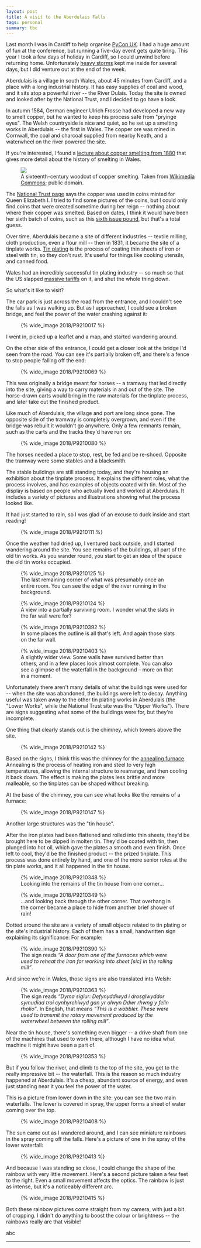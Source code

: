 ```yaml
---
layout: post
title: A visit to the Aberdulais Falls
tags: personal
summary: tbc
---
```


Last month I was in Cardiff to help organise [PyCon UK][pyconuk].
I had a huge amount of fun at the conference, but running a five-day event gets quite tiring.
This year I took a few days of holiday in Cardiff, so I could unwind before returning home.
Unfortunately [heavy storms][bronagh] kept me inside for several days, but I did venture out at the end of the week.

Aberdulais is a village in south Wales, about 45 minutes from Cardiff, and a place with a long industrial history.
It has easy supplies of coal and wood, and it sits atop a powerful river -- the River Dulais.
Today the site is owned and looked after by the National Trust, and I decided to go have a look.

<!-- (Etymology note: the word _Aberdulais_ is Welsh for _mouth of the river Dulais_.
_Aber_ is a Celtic prefix that appears in [lots of place names][aber_name].
More well-known examples are places like Aberdeen and Aberystwyth.) -->

In autumn 1584, German engineer Ulrich Frosse had developed a new way to smelt copper, but he wanted to keep his process safe from "pryinge eyes".
The Welsh countryside is nice and quiet, so he set up a smelting works in Aberdulais -- the first in Wales.
The copper ore was mined in Cornwall, the coal and charcoal supplied from nearby Neath, and a waterwheel on the river powered the site.

If you're interested, I found a [lecture about copper smelting from 1880][lecture] that gives more detail about the history of smelting in Wales.

<figure style="width: 485px;">
  <img src="/images/2018/smelting-woodcut.jpg">
  <figcaption>
    A sixteenth-century woodcut of copper smelting.
    Taken from <a href="https://commons.wikimedia.org/wiki/File:Fotothek_df_tg_0000544_Bergwerk_^_Bergbau_^_Verh%C3%BCttung_^_H%C3%BCttenwesen_^_Metallurgie_^_Silberscheidung.jpg">Wikimedia Commons</a>; public domain.
  </figcaption>
</figure>

The [National Trust page](https://www.nationaltrust.org.uk/aberdulais-tin-works-and-waterfall/features/aberdulais-an-industrial-revolution-since-1584) says the copper was used in coins minted for Queen Elizabeth I.
I tried to find some pictures of the coins, but I could only find coins that were created sometime during her reign -- nothing about where their copper was smelted.
Based on dates, I think it would have been her sixth batch of coins, such as this [sixth issue pound][six_pound], but that's a total guess.

Over time, Aberdulais became a site of different industries -- textile milling, cloth production, even a flour mill -- then in 1831, it became the site of a tinplate works.
[Tin plating][tinning] is the process of coating thin sheets of iron or steel with tin, so they don't rust.
It's useful for things like cooking utensils, and canned food.

Wales had an incredibly successful tin plating industry -- so much so that the US slapped [massive tariffs][tariffs] on it, and shut the whole thing down.

So what's it like to visit?

<!-- summary -->

The car park is just across the road from the entrance, and I couldn't see the falls as I was walking up.
But as I approached, I could see a broken bridge, and feel the power of the water crashing against it:

<figure class="wide_img">
  {% wide_image 2018/P9210017 %}
</figure>

I went in, picked up a leaflet and a map, and started wandering around.

On the other side of the entrance, I could get a closer look at the bridge I'd seen from the road.
You can see it's partially broken off, and there's a fence to stop people falling off the end:

<figure class="wide_img">
  {% wide_image 2018/P9210069 %}
</figure>

This was originally a bridge meant for horses -- a tramway that led directly into the site, giving a way to carry materials in and out of the site.
The horse-drawn carts would bring in the raw materials for the tinplate process, and later take out the finished product.

Like much of Aberdulais, the village and port are long since gone.
The opposite side of the tramway is completely overgrown, and even if the bridge was rebuilt it wouldn't go anywhere.
Only a few remnants remain, such as the carts and the tracks they'd have run on:

<figure class="wide_img">
  {% wide_image 2018/P9210080 %}
</figure>

The horses needed a place to stop, rest, be fed and be re-shoed.
Opposite the tramway were some stables and a blacksmith.

The stable buildings are still standing today, and they're housing an exhibition about the tinplate process.
It explains the different roles, what the process involves, and has examples of objects coated with tin.
Most of the display is based on people who actually lived and worked at Aberdulais.
It includes a variety of pictures and illustrations showing what the process looked like.

It had just started to rain, so I was glad of an excuse to duck inside and start reading!

<figure class="wide_img">
  {% wide_image 2018/P9210111 %}
</figure>

Once the weather had dried up, I ventured back outside, and I started wandering around the site.
You see remains of the buildings, all part of the old tin works.
As you wander round, you start to get an idea of the space the old tin works occupied.

<figure class="wide_img">
  {% wide_image 2018/P9210125 %}
  <figcaption>
    The last remaining corner of what was presumably once an entire room.
    You can see the edge of the river running in the background.
  </figcaption>
</figure>

<figure class="wide_img">
  {% wide_image 2018/P9210124 %}
  <figcaption>
    A view into a partially surviving room.
    I wonder what the slats in the far wall were for?
  </figcaption>
</figure>

<figure class="wide_img">
  {% wide_image 2018/P9210392 %}
  <figcaption>
    In some places the outline is all that's left.
    And again those slats on the far wall.
  </figcaption>
</figure>

<figure class="wide_img">
  {% wide_image 2018/P9210403 %}
  <figcaption>
    A slightly wider view.
    Some walls have survived better than others, and in a few places look almost complete.
    You can also see a glimpse of the waterfall in the background &ndash; more on that in a moment.
  </figcaption>
</figure>

Unfortunately there aren't many details of what the buildings were used for -- when the site was abandoned, the buildings were left to decay.
Anything useful was taken away to the other tin plating works in Aberdulais (the "Lower Works", while the National Trust site was the "Upper Works").
There are signs suggesting what some of the buildings were for, but they're incomplete.

One thing that clearly stands out is the chimney, which towers above the site.

<figure style="width: 600px;">
  {% wide_image 2018/P9210142 %}
</figure>

Based on the signs, I think this was the chimney for the [annealing furnace][annealing].
Annealing is the process of heating iron and steel to very high temperatures, allowing the internal structure to rearrange, and then cooling it back down.
The effect is making the plates less brittle and more malleable, so the tinplates can be shaped without breaking.

At the base of the chimney, you can see what looks like the remains of a furnace:

<figure class="wide_img">
  {% wide_image 2018/P9210147 %}
</figure>

Another large structures was the "tin house".

After the iron plates had been flattened and rolled into thin sheets, they'd be brought here to be dipped in molten tin.
They'd be coated with tin, then plunged into hot oil, which gave the plates a smooth and even finish.
Once left to cool, they'd be the finished product -- the prized tinplate.
This process was done entirely by hand, and one of the more senior roles at the tin plate works, and it all happened in the tin house.

<figure class="wide_img">
  {% wide_image 2018/P9210348 %}
  <figcaption>
    Looking into the remains of the tin house from one corner...
  </figcaption>
</figure>

<figure class="wide_img">
  {% wide_image 2018/P9210349 %}
  <figcaption>
    ...and looking back through the other corner.
    That overhang in the corner became a place to hide from another brief shower of rain!
  </figcaption>
</figure>

Dotted around the site are a variety of small objects related to tin plating or the site's industrial history.
Each of them has a small, handwritten sign explaining its significance:
For example:

<figure class="wide_img">
  {% wide_image 2018/P9210390 %}
  <figcaption>
    The sign reads <em>&ldquo;A door from one of the furnaces which were used to reheat the iron for working into sheet [sic] in the rolling mill&rdquo;</em>.
  </figcaption>
</figure>

And since we're in Wales, those signs are also translated into Welsh:

<figure class="wide_img">
  {% wide_image 2018/P9210363 %}
  <figcaption>
    The sign reads <em>&ldquo;Dyma siglur: Defynyddiwyd i drosglwyddor symudiad troi cynhyrehiwyd gan yr olwyn Ddwr rhwng y felin rholio&rdquo;</em>.
    In English, that means <em>&ldquo;This is a wobbler. These were used to transmit the rotary movement produced by the waterwheel between the rolling mill&rdquo;</em>.
  </figcaption>
</figure>

Near the tin house, there's something even bigger -- a drive shaft from one of the machines that used to work there, although I have no idea what machine it might have been a part of.

<figure class="wide_img">
  {% wide_image 2018/P9210353 %}
</figure>

But if you follow the river, and climb to the top of the site, you get to the really impressive bit -- the waterfall.
This is the reason so much industry happened at Aberdulais.
It's a cheap, abundant source of energy, and even just standing near it you feel the power of the water.

This is a picture from lower down in the site: you can see the two main waterfalls.
The lower is covered in spray, the upper forms a sheet of water coming over the top.

<figure class="wide_img">
  {% wide_image 2018/P9210408 %}
</figure>

The sun came out as I wandered around, and I can see miniature rainbows in the spray coming off the falls.
Here's a picture of one in the spray of the lower waterfall:

<figure class="wide_img">
  {% wide_image 2018/P9210413 %}
</figure>

And because I was standing so close, I could change the shape of the rainbow with very little movement.
Here's a second picture taken a few feet to the right.
Even a small movement affects the optics.
The rainbow is just as intense, but it's a noticeably different arc.

<figure class="wide_img">
  {% wide_image 2018/P9210415 %}
</figure>

Both these rainbow pictures come straight from my camera, with just a bit of cropping.
I didn't do anything to boost the colour or brightness -- the rainbows really are that visible!

abc



---








[pyconuk]: https://2018.pyconuk.org/
[bronagh]: https://www.metoffice.gov.uk/news/releases/2018/storm-bronagh
[aberdulais_falls]: https://en.wikipedia.org/wiki/Aberdulais_Falls
[aber_name]: https://en.wikipedia.org/wiki/Aber_and_Inver_(placename_elements)
[lecture]: https://archive.org/details/coppersmeltingi00swangoog/page/n21
[six_pound]: https://www.baldwin.co.uk/coins/great-britain/pounds/elizabeth-i-sixth-issue-pound-lm63618.html
[tinning]: https://en.wikipedia.org/wiki/Tinning
[tariffs]: https://en.wikipedia.org/wiki/McKinley_tariff#Tin-plates
[annealing]: https://en.wikipedia.org/wiki/Annealing_(metallurgy)


<!--https://en.wikipedia.org/wiki/Aberdulais#Industrial_history
https://www.nationaltrust.org.uk/aberdulais-tin-works-and-waterfall/features/the-aberdulais-tinplate-story
https://www.tripadvisor.co.uk/ShowUserReviews-g1474527-d188687-r380770401-Aberdulais_Tin_Works_Waterfall-Aberdulais_Neath_Port_Talbot_South_Wales_Wales.html
https://www.nationaltrust.org.uk/aberdulais-tin-works-and-waterfall
https://www.britainexpress.com/wales/swansea/aberdulais.htm
https://www.nationaltrust.org.uk/aberdulais-tin-works-and-waterfall/features/aberdulais-an-industrial-revolution-since-1584

https://www.britainexpress.com/wales/swansea/aberdulais.htm
https://www.nationaltrust.org.uk/aberdulais-tin-works-and-waterfall/features/the-waterwheel-at-aberdulais
https://www.walesonline.co.uk/news/wales-news/storm-ali-first-named-storm-15167538
https://en.wikipedia.org/wiki/Storm_Ali
https://wellcomecollection.org/works?query=copper%20smelting&page=1
http://www.welshcopper.org.uk/en/copper-guides_exhibition_wales.htm

https://www.stayinwales.co.uk/wales_picture.cfm?p=2757
https://www.erih.net/about-erih/erih-membership/erih-members/?tx_erihsites_erihmap[sites]=163&tx_erihsites_erihmap[action]=show&tx_erihsites_erihmap[controller]=Members
https://books.google.co.uk/books?ots=5fV0KZci6P&hl=en&id=pxKkBAAAQBAJ&dq=Ulrich%20Frosse&source=bl&sig=5JPFCwR2jGgtXQ_zw0Zn1WgxoJ8&pg=PA82&lpg=PA82&sa=X&ved=2ahUKEwjIvsGVmqreAhUoKcAKHeKSBbQQ6AEwDHoECAYQAQ#v=onepage&q=Ulrich%20Frosse&f=false
https://books.google.co.uk/books?ots=wwQJUb2rdA&lpg=PA456&sa=X&source=bl&pg=PA456&dq=Ulrich%20Frosse%20copper&sig=7jdpM3PN8WQl1VGTmIITCj5HVVE&hl=en&id=EevCB9br6F4C&ved=2ahUKEwjX9ZWemqreAhXBasAKHXTsBfAQ6AEwB3oECAkQAQ#v=onepage&q=Ulrich%20Frosse%20copper&f=false
https://en.wikipedia.org/wiki/Smelting#Copper_and_bronze
https://archive.org/stream/coppersmeltingi00swangoog/coppersmeltingi00swangoog_djvu.txt
https://archive.org/details/coppersmeltingi00swangoog/page/n21 -->
